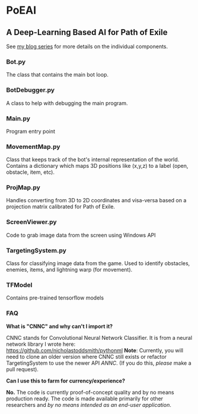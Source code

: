 # PoEAI
## A Deep-Learning Based AI for Path of Exile

See [my blog series](https://nicholastsmith.wordpress.com/2017/07/08/a-deep-learning-based-ai-for-path-of-exile-a-series/) for more details on the individual components.

### Bot.py

The class that contains the main bot loop.

### BotDebugger.py

A class to help with debugging the main program.

### Main.py

Program entry point

### MovementMap.py

Class that keeps track of the bot's internal representation of the world. Contains a dictionary which maps 3D positions like (x,y,z) to a label (open, obstacle, item, etc).

### ProjMap.py

Handles converting from 3D to 2D coordinates and visa-versa based on a projection matrix calibrated for Path of Exile.

### ScreenViewer.py

Code to grab image data from the screen using Windows API

### TargetingSystem.py

Class for classifying image data from the game. Used to identify obstacles, enemies, items, and lightning warp (for movement).

### TFModel

Contains pre-trained tensorflow models

### FAQ

**What is "CNNC" and why can't I import it?**

CNNC stands for Convolutional Neural Network Classifier. It is from a neural network library I wrote here: https://github.com/nicholastoddsmith/pythonml **Note**: Currently, you will need to clone an older version where CNNC still exists or refactor TargetingSystem to use the newer API *ANNC*. (If you do this, *please* make a pull request).

**Can I use this to farm for currency/experience?**

**No.** The code is currently proof-of-concept quality and by no means production ready. The code is made available primarily for other researchers and *by no means intended as an end-user application*.
